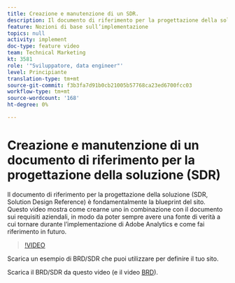 ```yaml
---
title: Creazione e manutenzione di un SDR.
description: Il documento di riferimento per la progettazione della soluzione (SDR, Solution Design Reference) è fondamentalmente la blueprint del sito. Questo video mostra come crearne uno, in combinazione con il documento sui requisiti aziendali, in modo da poter sempre avere una fonte di verità a cui tornare durante l’implementazione di Adobe Analytics e come fai riferimento in futuro.
feature: Nozioni di base sull’implementazione
topics: null
activity: implement
doc-type: feature video
team: Technical Marketing
kt: 3581
role: '"Sviluppatore, data engineer"'
level: Principiante
translation-type: tm+mt
source-git-commit: f3b3fa7d91b0cb21005b57768ca23ed6700fcc03
workflow-type: tm+mt
source-wordcount: '168'
ht-degree: 0%

---
```



# Creazione e manutenzione di un documento di riferimento per la progettazione della soluzione (SDR)

Il documento di riferimento per la progettazione della soluzione (SDR, Solution Design Reference) è fondamentalmente la blueprint del sito. Questo video mostra come crearne uno in combinazione con il documento sui requisiti aziendali, in modo da poter sempre avere una fonte di verità a cui tornare durante l’implementazione di Adobe Analytics e come fai riferimento in futuro.

>[!VIDEO](https://video.tv.adobe.com/v/28754/?quality=12)

[](https://analytics.enablementadobe.com/files/brd-sdr-sample-template.xlsx) Scarica un esempio di BRD/SDR che puoi utilizzare per definire il tuo sito.

[](https://analytics.enablementadobe.com/files/geometrixx-clothiers-brd-sdr.xlsx) Scarica il BRD/SDR da questo video (e il video  [BRD](creating-a-business-requirements-document.md)).
